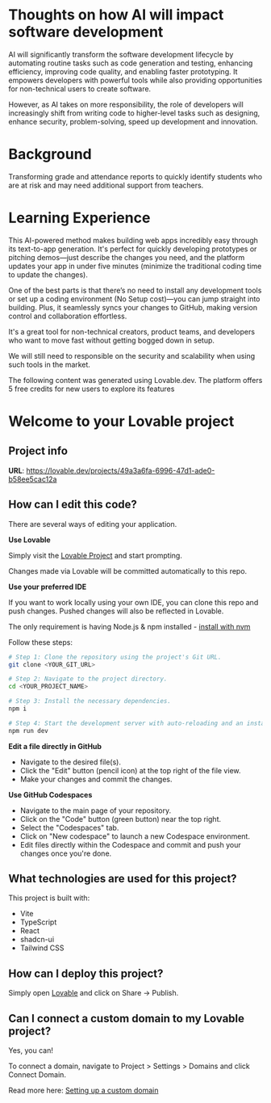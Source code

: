 # Thoughts on how AI will impact software development
AI will significantly transform the software development lifecycle by automating routine tasks such as code generation and testing, enhancing efficiency, improving code quality, and enabling faster prototyping. It empowers developers with powerful tools while also providing opportunities for non-technical users to create software. 

However, as AI takes on more responsibility, the role of developers will increasingly shift from writing code to higher-level tasks such as designing, enhance security, problem-solving, speed up development and innovation. 

# Background 
Transforming grade and attendance reports to quickly identify students who are at risk and may need additional support from teachers.

# Learning Experience
This AI-powered method makes building web apps incredibly easy through its text-to-app generation. It's perfect for quickly developing prototypes or pitching demos—just describe the changes you need, and the platform updates your app in under five minutes (minimize the traditional coding time to update the changes).

One of the best parts is that there’s no need to install any development tools or set up a coding environment (No Setup cost)—you can jump straight into building. Plus, it seamlessly syncs your changes to GitHub, making version control and collaboration effortless.

It's a great tool for non-technical creators, product teams, and developers who want to move fast without getting bogged down in setup.

We will still need to responsible on the security and scalability when using such tools in the market.

The following content was generated using Lovable.dev. The platform offers 5 free credits for new users to explore its features

# Welcome to your Lovable project

## Project info

**URL**: https://lovable.dev/projects/49a3a6fa-6996-47d1-ade0-b58ee5cac12a

## How can I edit this code?

There are several ways of editing your application.

**Use Lovable**

Simply visit the [Lovable Project](https://lovable.dev/projects/49a3a6fa-6996-47d1-ade0-b58ee5cac12a) and start prompting.

Changes made via Lovable will be committed automatically to this repo.

**Use your preferred IDE**

If you want to work locally using your own IDE, you can clone this repo and push changes. Pushed changes will also be reflected in Lovable.

The only requirement is having Node.js & npm installed - [install with nvm](https://github.com/nvm-sh/nvm#installing-and-updating)

Follow these steps:

```sh
# Step 1: Clone the repository using the project's Git URL.
git clone <YOUR_GIT_URL>

# Step 2: Navigate to the project directory.
cd <YOUR_PROJECT_NAME>

# Step 3: Install the necessary dependencies.
npm i

# Step 4: Start the development server with auto-reloading and an instant preview.
npm run dev
```

**Edit a file directly in GitHub**

- Navigate to the desired file(s).
- Click the "Edit" button (pencil icon) at the top right of the file view.
- Make your changes and commit the changes.

**Use GitHub Codespaces**

- Navigate to the main page of your repository.
- Click on the "Code" button (green button) near the top right.
- Select the "Codespaces" tab.
- Click on "New codespace" to launch a new Codespace environment.
- Edit files directly within the Codespace and commit and push your changes once you're done.

## What technologies are used for this project?

This project is built with:

- Vite
- TypeScript
- React
- shadcn-ui
- Tailwind CSS

## How can I deploy this project?

Simply open [Lovable](https://lovable.dev/projects/49a3a6fa-6996-47d1-ade0-b58ee5cac12a) and click on Share -> Publish.

## Can I connect a custom domain to my Lovable project?

Yes, you can!

To connect a domain, navigate to Project > Settings > Domains and click Connect Domain.

Read more here: [Setting up a custom domain](https://docs.lovable.dev/tips-tricks/custom-domain#step-by-step-guide)
